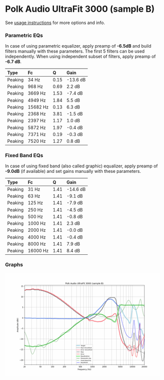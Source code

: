 # Polk Audio UltraFit 3000 (sample B)
See [usage instructions](https://github.com/jaakkopasanen/AutoEq#usage) for more options and info.

### Parametric EQs
In case of using parametric equalizer, apply preamp of **-6.5dB** and build filters manually
with these parameters. The first 5 filters can be used independently.
When using independent subset of filters, apply preamp of **-6.7 dB**.

| Type    | Fc       |    Q | Gain     |
|:--------|:---------|:-----|:---------|
| Peaking | 34 Hz    | 0.15 | -13.6 dB |
| Peaking | 968 Hz   | 0.69 | 2.2 dB   |
| Peaking | 3669 Hz  | 1.53 | -7.4 dB  |
| Peaking | 4949 Hz  | 1.84 | 5.5 dB   |
| Peaking | 15682 Hz | 0.13 | 6.3 dB   |
| Peaking | 2368 Hz  | 3.81 | -1.5 dB  |
| Peaking | 2397 Hz  | 1.17 | 1.0 dB   |
| Peaking | 5872 Hz  | 1.97 | -0.4 dB  |
| Peaking | 7371 Hz  | 0.19 | -0.3 dB  |
| Peaking | 7520 Hz  | 1.27 | 0.8 dB   |

### Fixed Band EQs
In case of using fixed band (also called graphic) equalizer, apply preamp of **-9.0dB**
(if available) and set gains manually with these parameters.

| Type    | Fc       |    Q | Gain     |
|:--------|:---------|:-----|:---------|
| Peaking | 31 Hz    | 1.41 | -14.6 dB |
| Peaking | 63 Hz    | 1.41 | -9.1 dB  |
| Peaking | 125 Hz   | 1.41 | -7.9 dB  |
| Peaking | 250 Hz   | 1.41 | -4.5 dB  |
| Peaking | 500 Hz   | 1.41 | -0.8 dB  |
| Peaking | 1000 Hz  | 1.41 | 2.3 dB   |
| Peaking | 2000 Hz  | 1.41 | -0.0 dB  |
| Peaking | 4000 Hz  | 1.41 | -0.4 dB  |
| Peaking | 8000 Hz  | 1.41 | 7.9 dB   |
| Peaking | 16000 Hz | 1.41 | 8.4 dB   |

### Graphs
![](./Polk%20Audio%20UltraFit%203000%20(sample%20B).png)